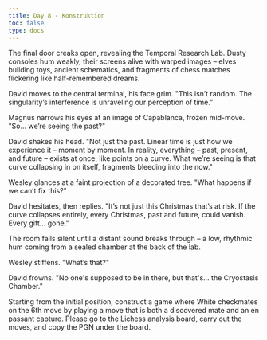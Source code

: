 ```yaml
---
title: Day 8 - Konstruktion
toc: false
type: docs
---
```


The final door creaks open, revealing the Temporal Research Lab. Dusty consoles hum weakly, their screens alive with warped images – elves building toys, ancient schematics, and fragments of chess matches flickering like half-remembered dreams.

David moves to the central terminal, his face grim. "This isn’t random. The singularity’s interference is unraveling our perception of time."

Magnus narrows his eyes at an image of Capablanca, frozen mid-move. "So... we’re seeing the past?"

David shakes his head. "Not just the past. Linear time is just how we experience it – moment by moment. In reality, everything – past, present, and future – exists at once, like points on a curve. What we’re seeing is that curve collapsing in on itself, fragments bleeding into the now."

Wesley glances at a faint projection of a decorated tree. "What happens if we can’t fix this?"

David hesitates, then replies. "It’s not just this Christmas that’s at risk. If the curve collapses entirely, every Christmas, past and future, could vanish. Every gift... gone."

The room falls silent until a distant sound breaks through – a low, rhythmic hum coming from a sealed chamber at the back of the lab.

Wesley stiffens. "What’s that?"

David frowns. "No one's supposed to be in there, but that's... the Cryostasis Chamber."

Starting from the initial position, construct a game where White checkmates on the 6th move by playing a move that is both a discovered mate and an en passant capture. Please go to the Lichess analysis board, carry out the moves, and copy the PGN under the board. 